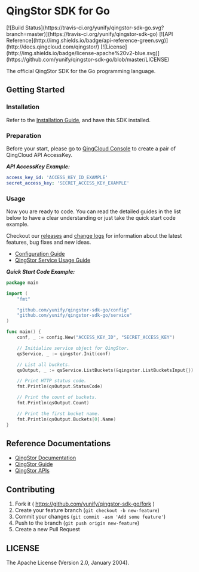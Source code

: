 # QingStor SDK for Go

<span style="display: inline-block">
[![Build Status](https://travis-ci.org/yunify/qingstor-sdk-go.svg?branch=master)](https://travis-ci.org/yunify/qingstor-sdk-go)
[![API Reference](http://img.shields.io/badge/api-reference-green.svg)](http://docs.qingcloud.com/qingstor/)
[![License](http://img.shields.io/badge/license-apache%20v2-blue.svg)](https://github.com/yunify/qingstor-sdk-go/blob/master/LICENSE)
</span>

The official QingStor SDK for the Go programming language.

## Getting Started

### Installation

Refer to the [Installation Guide](docs/installation.md), and have this SDK installed.

### Preparation

Before your start, please go to [QingCloud Console](https://console.qingcloud.com/access_keys/) to create a pair of QingCloud API AccessKey.

___API AccessKey Example:___

``` yaml
access_key_id: 'ACCESS_KEY_ID_EXAMPLE'
secret_access_key: 'SECRET_ACCESS_KEY_EXAMPLE'
```

### Usage

Now you are ready to code. You can read the detailed guides in the list below to have a clear understanding or just take the quick start code example.

Checkout our [releases](https://github.com/yunify/qingstor-sdk-go/releases) and [change logs](https://github.com/yunify/qingstor-sdk-go/blob/master/CHANGELOGS) for information about the latest features, bug fixes and new ideas.

- [Configuration Guide](docs/configuration.md)
- [QingStor Service Usage Guide](docs/qingstor_service_usage.md)

___Quick Start Code Example:___

``` go
package main

import (
	"fmt"

	"github.com/yunify/qingstor-sdk-go/config"
	"github.com/yunify/qingstor-sdk-go/service"
)

func main() {
	conf, _ := config.New("ACCESS_KEY_ID", "SECRET_ACCESS_KEY")

	// Initialize service object for QingStor.
	qsService, _ := qingstor.Init(conf)

	// List all buckets.
	qsOutput, _ := qsService.ListBuckets(&qingstor.ListBucketsInput{})

	// Print HTTP status code.
	fmt.Println(qsOutput.StatusCode)

	// Print the count of buckets.
	fmt.Println(qsOutput.Count)

	// Print the first bucket name.
	fmt.Println(qsOutput.Buckets[0].Name)
}
```

## Reference Documentations

- [QingStor Documentation](https://docs.qingcloud.com/qingstor/index.html)
- [QingStor Guide](https://docs.qingcloud.com/qingstor/guide/index.html)
- [QingStor APIs](https://docs.qingcloud.com/qingstor/api/index.html)

## Contributing

1. Fork it ( https://github.com/yunify/qingstor-sdk-go/fork )
2. Create your feature branch (`git checkout -b new-feature`)
3. Commit your changes (`git commit -asm 'Add some feature'`)
4. Push to the branch (`git push origin new-feature`)
5. Create a new Pull Request

## LICENSE

The Apache License (Version 2.0, January 2004).
